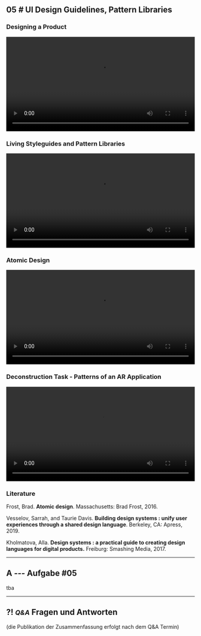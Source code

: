 ## **05 _#_** UI Design Guidelines, Pattern Libraries

### Designing a Product
<video controls width="100%"> 
    <source src="https://lehre.gabriel-rausch.de/HFU/IFD_SoSe20/L05/L05_01_Designing_a_Product.mp4" type="video/mp4"> 
    <a href="https://lehre.gabriel-rausch.de/HFU/IFD_SoSe20/L05/L05_01_Designing_a_Product.mp4">Zum Video</a>
</video>

### Living Styleguides and Pattern Libraries
<video controls width="100%"> 
    <source src="https://lehre.gabriel-rausch.de/HFU/IFD_SoSe20/L05/L05_02_Atomic_Design.mp4" type="video/mp4"> 
    <a href="https://lehre.gabriel-rausch.de/HFU/IFD_SoSe20/L05/L05_02_Atomic_Design.mp4">Zum Video</a>
</video>

### Atomic Design
<video controls width="100%"> 
    <source src="https://lehre.gabriel-rausch.de/HFU/IFD_SoSe20/L05/L05_03_Living_Styleguides_and_Pattern_Libraries.mp4" type="video/mp4"> 
    <a href="https://lehre.gabriel-rausch.de/HFU/IFD_SoSe20/L05/L05_03_Living_Styleguides_and_Pattern_Libraries.mp4">Zum Video</a>
</video>

### Deconstruction Task - Patterns of an AR Application
<video controls width="100%"> 
    <source src="https://lehre.gabriel-rausch.de/HFU/IFD_SoSe20/L05/L05_04_Deconstruction_Task.mp4" type="video/mp4"> 
    <a href="https://lehre.gabriel-rausch.de/HFU/IFD_SoSe20/L05/L05_04_Deconstruction_Task.mp4">Zum Video</a>
</video>


### Literature

Frost, Brad. **Atomic design**. Massachusetts: Brad Frost, 2016.

Vesselov, Sarrah, and Taurie Davis. **Building design systems : unify user experiences through a shared design language**. Berkeley, CA: Apress, 2019.

Kholmatova, Alla. **Design systems : a practical guide to creating design languages for digital products.** Freiburg: Smashing Media, 2017.

---


## **A _---_** Aufgabe #05

tba

---


## **?! _<small>Q&A</small>_** Fragen und Antworten
(die Publikation der Zusammenfassung erfolgt nach dem Q&A Termin)